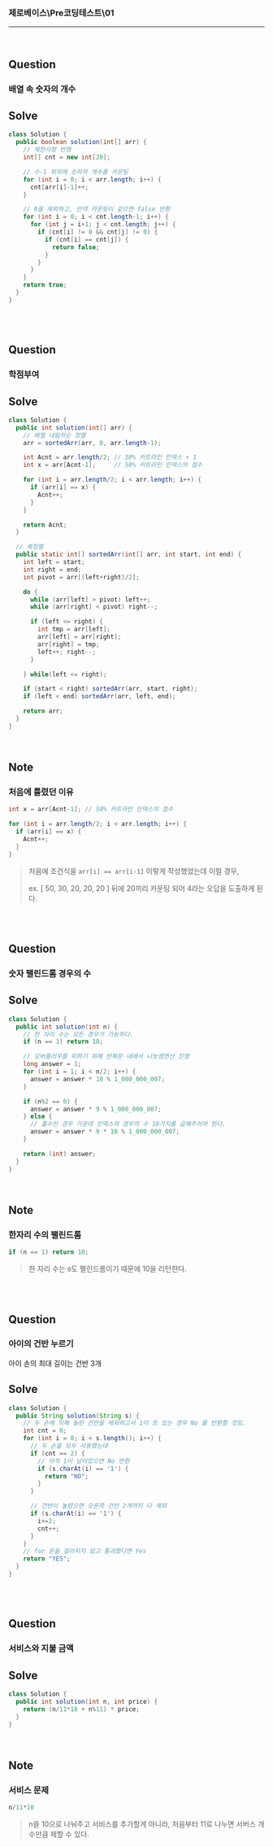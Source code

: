 ### 제로베이스\Pre코딩테스트\01

---

<br/>

## Question

### **배열 속 숫자의 개수**

## Solve

```java
class Solution {
  public boolean solution(int[] arr) {
    // 제한사항 반영
    int[] cnt = new int[20];

    // 수-1 위치에 숫자의 개수를 카운팅
    for (int i = 0; i < arr.length; i++) {
      cnt[arr[i]-1]++;
    }

    // 0을 제외하고, 만약 카운팅이 같으면 false 반환
    for (int i = 0; i < cnt.length-1; i++) {
      for (int j = i+1; j < cnt.length; j++) {
        if (cnt[i] != 0 && cnt[j] != 0) {
          if (cnt[i] == cnt[j]) {
            return false;
          }
        }
      }
    }
    return true;
  }
}
```

<br/><br/>

## Question

### **학점부여**

## Solve

```java
class Solution {
  public int solution(int[] arr) {
    // 배열 내림차순 정렬
    arr = sortedArr(arr, 0, arr.length-1);

    int Acnt = arr.length/2; // 50% 커트라인 인덱스 + 1
    int x = arr[Acnt-1];     // 50% 커트라인 인덱스의 점수

    for (int i = arr.length/2; i < arr.length; i++) {
      if (arr[i] == x) {
        Acnt++;
      }
    }

    return Acnt;
  }

  // 퀵정렬
  public static int[] sortedArr(int[] arr, int start, int end) {
    int left = start;
    int right = end;
    int pivot = arr[(left+right)/2];

    do {
      while (arr[left] > pivot) left++;
      while (arr[right] < pivot) right--;

      if (left <= right) {
        int tmp = arr[left];
        arr[left] = arr[right];
        arr[right] = tmp;
        left++; right--;
      }

    } while(left <= right);

    if (start < right) sortedArr(arr, start, right);
    if (left < end) sortedArr(arr, left, end);

    return arr;
  }
}
```

<br>

## Note

### 처음에 틀렸던 이유

```java
int x = arr[Acnt-1]; // 50% 커트라인 인덱스의 점수

for (int i = arr.length/2; i < arr.length; i++) {
  if (arr[i] == x) {
    Acnt++;
  }
}
```

> 처음에 조건식을 `arr[i] == arr[i-1]` 이렇게 작성했었는데 이럴 경우,
>
> ex. [ 50, 30, 20, 20, 20 ] 뒤에 20끼리 카운팅 되어 4라는 오답을 도출하게 된다.

<br/><br/>

## Question

### **숫자 팰린드롬 경우의 수**

## Solve

```java
class Solution {
  public int solution(int n) {
    // 한 자리 수는 모든 경우가 가능하다.
    if (n == 1) return 10;

    // 오버플러우를 피하기 위해 반복문 내에서 나눗셈연산 진행
    long answer = 1;
    for (int i = 1; i < n/2; i++) {
      answer = answer * 10 % 1_000_000_007;
    }

    if (n%2 == 0) {
      answer = answer * 9 % 1_000_000_007;
    } else {
      // 홀수인 경우 가운데 인덱스의 경우의 수 10가지를 곱해주어야 한다.
      answer = answer * 9 * 10 % 1_000_000_007;
    }

    return (int) answer;
  }
}
```

<br>

## Note

### 한자리 수의 팰린드롬

```java
if (n == 1) return 10;
```

> 한 자리 수는 `0`도 팰린드롬이기 때문에 10을 리턴한다.

<br/><br/>

## Question

### **아이의 건반 누르기**

아이 손의 최대 길이는 건반 3개

## Solve

```java
class Solution {
  public String solution(String s) {
    // 두 손에 의해 눌린 건반을 제외하고서 1이 또 있는 경우 No 를 반환할 것임.
    int cnt = 0;
    for (int i = 0; i < s.length(); i++) {
      // 두 손을 모두 사용했는데
      if (cnt == 2) {
        // 아직 1이 남아있으면 No 반환
        if (s.charAt(i) == '1') {
          return "NO";
        }
      }

      // 건반이 눌렸으면 오른쪽 건반 2개까지 다 제외
      if (s.charAt(i) == '1') {
        i+=2;
        cnt++;
      }
    }
    // for 문을 걸러지지 않고 통과했다면 Yes
    return "YES";
  }
}
```

<br/><br/>

## Question

### **서비스와 지불 금액**

## Solve

```java
class Solution {
  public int solution(int n, int price) {
    return (n/11*10 + n%11) * price;
  }
}
```

<br>

## Note

### 서비스 문제

```java
n/11*10
```

> n을 10으로 나눠주고 서비스를 추가할게 아니라, 처음부터 11로 나누면 서버스 개수만큼 제할 수 있다.

